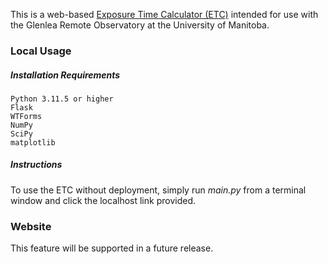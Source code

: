 This is a web-based [Exposure Time Calculator (ETC)](http://etcglenlea.umanitoba.ca) intended for use with the Glenlea Remote Observatory at the University of Manitoba.
### Local Usage
##### Installation Requirements

	Python 3.11.5 or higher
	Flask
	WTForms
	NumPy
	SciPy
	matplotlib

##### Instructions
To use the ETC without deployment, simply run *main.py* from a terminal window and click the localhost link provided.

### Website
This feature will be supported in a future release. 
